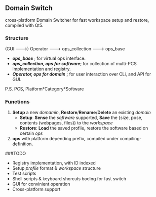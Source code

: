 ## Domain Switch

cross-platform Domain Switcher for fast workspace setup and restore, compiled with Qt5.

### Structure

(GUI --->) Operator ---> ops_collection ---> ops_base

* ***ops_base*** ; for virtual ops interface.
* ***ops_collection, ops for software***; for collection of multi-PCS implementation and registry.
* ***Operator, ops for domain*** ; for user interaction over CLi, and API for GUI.

P.S. PCS, Platform\*Category\*Software

### Functions

1. **Setup** a new *domamin*,  **Restore**/**Rename**/**Delete** an existing *domain*
   * **Setup**: **Sense** the *software* supported, **Save** the {size, pose, contents (webpages, files)} to the *workspace*
   * **Restore**: **Load** the saved profile, restore the software based on certain *ops*
2. **ops** with platform depending prefix, compiled under compiling-definition.


###TODO

- Registry implementation, with ID indexed
- Setup *profile* format & *workspace* structure
- Test scripts
- Shell scripts & keyboard shorcuts boding for fast switch
- GUI for convinient operation
- Cross-platform support